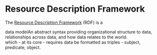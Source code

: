 <!DOCTYPE html>
<html lang="en">
<head>
    <meta charset="UTF-8">
    <title>Your Page Title</title>
    <link rel="stylesheet" href="stylesheet.css">
</head>
<body>

<h1>Resource Description Framework</h1>

<p>The <a href="https://www.w3.org/TR/rdf11-concepts/">Resource Description Framework</a> (RDF) is a 
<div class="tooltip">data model<span class="tooltiptext">An abstract syntax providing organizational structure to data, relationships across data, and how data relates to the world.</span></div> 
which - at its core - requires data be formatted as triples - subject, predicate, object.</p>

</body>
</html>

